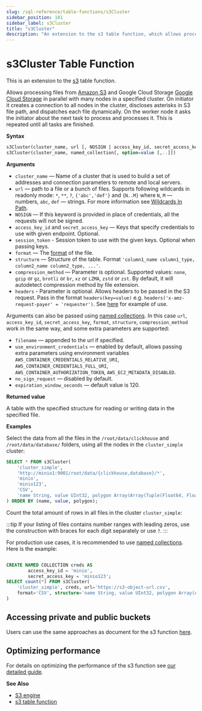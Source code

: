 ```yaml
---
slug: /sql-reference/table-functions/s3Cluster
sidebar_position: 181
sidebar_label: s3Cluster
title: "s3Cluster"
description: "An extension to the s3 table function, which allows processing files from Amazon S3 and Google Cloud Storage in parallel with many nodes in a specified cluster."
---
```


# s3Cluster Table Function

This is an extension to the [s3](/docs/sql-reference/table-functions/s3.md) table function.

Allows processing files from [Amazon S3](https://aws.amazon.com/s3/) and Google Cloud Storage [Google Cloud Storage](https://cloud.google.com/storage/) in parallel with many nodes in a specified cluster. On initiator it creates a connection to all nodes in the cluster, discloses asterisks in S3 file path, and dispatches each file dynamically. On the worker node it asks the initiator about the next task to process and processes it. This is repeated until all tasks are finished.

**Syntax**

``` sql
s3Cluster(cluster_name, url [, NOSIGN | access_key_id, secret_access_key, [session_token]] [,format] [,structure] [,compression_method],[,headers])
s3Cluster(cluster_name, named_collection[, option=value [,..]])
```

**Arguments**

- `cluster_name` — Name of a cluster that is used to build a set of addresses and connection parameters to remote and local servers.
- `url` — path to a file or a bunch of files. Supports following wildcards in readonly mode: `*`, `**`, `?`, `{'abc','def'}` and `{N..M}` where `N`, `M` — numbers, `abc`, `def` — strings. For more information see [Wildcards In Path](../../engines/table-engines/integrations/s3.md#wildcards-in-path).
- `NOSIGN` — If this keyword is provided in place of credentials, all the requests will not be signed.
- `access_key_id` and `secret_access_key` — Keys that specify credentials to use with given endpoint. Optional.
- `session_token` - Session token to use with the given keys. Optional when passing keys.
- `format` — The [format](../../interfaces/formats.md#formats) of the file.
- `structure` — Structure of the table. Format `'column1_name column1_type, column2_name column2_type, ...'`.
- `compression_method` — Parameter is optional. Supported values: `none`, `gzip` or `gz`, `brotli` or `br`, `xz` or `LZMA`, `zstd` or `zst`. By default, it will autodetect compression method by file extension.
- `headers` - Parameter is optional. Allows headers to be passed in the S3 request. Pass in the format `headers(key=value)` e.g. `headers('x-amz-request-payer' = 'requester')`. See [here](/docs/sql-reference/table-functions/s3#accessing-requester-pays-buckets) for example of use.

Arguments can also be passed using [named collections](/docs/operations/named-collections.md). In this case `url`, `access_key_id`, `secret_access_key`, `format`, `structure`, `compression_method` work in the same way, and some extra parameters are supported:

 - `filename` — appended to the url if specified.
 - `use_environment_credentials` — enabled by default, allows passing extra parameters using environment variables `AWS_CONTAINER_CREDENTIALS_RELATIVE_URI`, `AWS_CONTAINER_CREDENTIALS_FULL_URI`, `AWS_CONTAINER_AUTHORIZATION_TOKEN`, `AWS_EC2_METADATA_DISABLED`.
 - `no_sign_request` — disabled by default.
 - `expiration_window_seconds` — default value is 120.

**Returned value**

A table with the specified structure for reading or writing data in the specified file.

**Examples**

Select the data from all the files in the `/root/data/clickhouse` and `/root/data/database/` folders, using all the nodes in the `cluster_simple` cluster:

``` sql
SELECT * FROM s3Cluster(
    'cluster_simple',
    'http://minio1:9001/root/data/{clickhouse,database}/*',
    'minio',
    'minio123',
    'CSV',
    'name String, value UInt32, polygon Array(Array(Tuple(Float64, Float64)))'
) ORDER BY (name, value, polygon);
```

Count the total amount of rows in all files in the cluster `cluster_simple`:

:::tip
If your listing of files contains number ranges with leading zeros, use the construction with braces for each digit separately or use `?`.
:::

For production use cases, it is recommended to use [named collections](/docs/operations/named-collections.md). Here is the example:
``` sql

CREATE NAMED COLLECTION creds AS
        access_key_id = 'minio',
        secret_access_key = 'minio123';
SELECT count(*) FROM s3Cluster(
    'cluster_simple', creds, url='https://s3-object-url.csv',
    format='CSV', structure='name String, value UInt32, polygon Array(Array(Tuple(Float64, Float64)))'
)
```

## Accessing private and public buckets

Users can use the same approaches as document for the s3 function [here](/docs/sql-reference/table-functions/s3#accessing-public-buckets).

## Optimizing performance

For details on optimizing the performance of the s3 function see [our detailed guide](/docs/integrations/s3/performance).


**See Also**

- [S3 engine](../../engines/table-engines/integrations/s3.md)
- [s3 table function](../../sql-reference/table-functions/s3.md)
